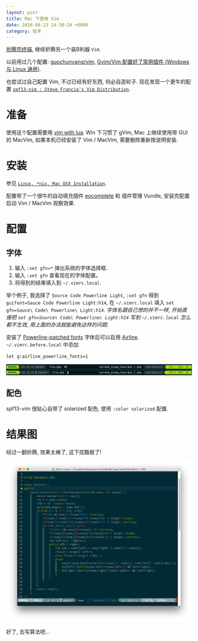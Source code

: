 ```yaml
---
layout: post
title: Mac 下使用 Vim
date: 2016-08-23 14:38:24 +0800
category: 技术
---
```

[折腾完终端](/技术/2016/08/23/mac-terminal.html), 继续折腾另一个装B利器 `Vim`.

以前用过几个配置: [guochunyang/vim](https://github.com/guochunyang/vim), [Gvim/Vim 配置好了常用插件 (Windows 与 Linux 通用)](http://www.oschina.net/code/snippet_574132_13357).

也尝试过自己配置 Vim, 不过已经有好东西, 何必自造轮子. 现在发现一个更牛的配置 [`spf13-vim : Steve Francia's Vim Distribution`](https://github.com/spf13/spf13-vim).

# 准备

使用这个配置需要用 [vim with lua](https://github.com/Shougo/neocomplete.vim#requirements). Win 下习惯了 gVim, Mac 上继续使用带 GUI 的 MacVim, 如果本机已经安装了 Vim / MacVim, 需要删除重新按说明安装.

# 安装

参见 [`Linux, *nix, Mac OSX Installation`](https://github.com/spf13/spf13-vim#linux-nix-mac-osx-installation).

配置带了一个很牛的自动填充插件 [eocomplete](https://github.com/Shougo/neocomplete.vim) 和 插件管理 Vundle, 安装完配置启动 Vim / MacVim 观察效果.

# 配置

## 字体

1. 输入 `:set gfn=*` 弹出系统的字体选择框.
2. 输入 `:set gfn` 查看现在的字体配置。
3. 将得到的结果填入到 `~/.vimrc.local`.

举个例子, 我选择了 `Source Code Powerline Light`, `:set gfn` 得到 `guifont=Sauce Code Powerline Light:h14`, 在 `~/.vimrc.local` 填入 `set gfn=Sauce\ Code\ Powerline\ Light:h14`. *字体名跟自己想的并不一样, 开始直接把 `set gfn=Source\ Code\ Powerline\ Light:h14` 写到 `~/.vimrc.local` 怎么都不生效, 用上面的办法就能避免这样的问题.*

安装了 [Powerline-patched fonts](https://github.com/powerline/fonts) 字体后可以启用 [Airline](https://github.com/spf13/spf13-vim#airline). `~/.vimrc.before.local` 中添加

```shell
let g:airline_powerline_fonts=1
```

![Vim with Airline](/assets/img/post/2016-08-23-mac-vim/airline.png "Vim with Airline")

## 配色

spf13-vim 很贴心自带了 solarized 配色, 使用 `:color solarized` 配置.

# 结果图

经过一翻折腾, 效果太棒了, 这下炫酷极了!

![MacVim](/assets/img/post/2016-08-23-mac-vim/mac-vim.png "MacVim")

好了, 去写算法吧...
